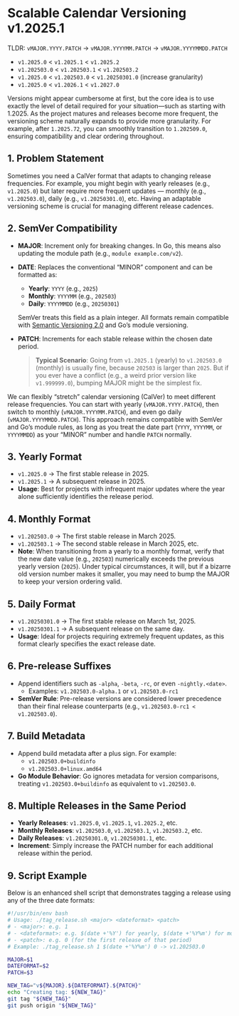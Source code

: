 # Scalable Calendar Versioning v1.2025.1

TLDR: `vMAJOR.YYYY.PATCH` → `vMAJOR.YYYYMM.PATCH` → `vMAJOR.YYYYMMDD.PATCH`

- `v1.2025.0` < `v1.2025.1` < `v1.2025.2`
- `v1.202503.0` < `v1.202503.1` < `v1.202503.2`
- `v1.2025.0` < `v1.202503.0`  < `v1.20250301.0` (increase granularity)
- `v1.2025.0` < `v1.2026.1` < `v1.2027.0`

Versions might appear cumbersome at first, but the core idea is to use exactly the level of detail required for your situation—such as starting with 1.2025. As the project matures and releases become more frequent, the versioning scheme naturally expands to provide more granularity. For example, after `1.2025.72`, you can smoothly transition to `1.202509.0`, ensuring compatibility and clear ordering throughout.

## 1. Problem Statement
Sometimes you need a CalVer format that adapts to changing release frequencies. For example, you might begin with yearly releases (e.g., `v1.2025.0`) but later require more frequent updates — monthly (e.g., `v1.202503.0`), daily (e.g., `v1.20250301.0`), etc. Having an adaptable versioning scheme is crucial for managing different release cadences.

## 2. SemVer Compatibility
- **MAJOR**: Increment only for breaking changes. In Go, this means also updating the module path (e.g., `module example.com/v2`).
- **DATE**: Replaces the conventional “MINOR” component and can be formatted as:
  - **Yearly**: `YYYY` (e.g., `2025`)
  - **Monthly**: `YYYYMM` (e.g., `202503`)
  - **Daily**: `YYYYMMDD` (e.g., `20250301`)
  
  SemVer treats this field as a plain integer. All formats remain compatible with [Semantic Versioning 2.0](https://semver.org/) and Go’s module versioning.
- **PATCH**: Increments for each stable release within the chosen date period.
  > **Typical Scenario**: Going from `v1.2025.1` (yearly) to `v1.202503.0` (monthly) is usually fine, because `202503` is larger than `2025`. But if you ever have a conflict (e.g., a weird prior version like `v1.999999.0`), bumping MAJOR might be the simplest fix.

We can flexibly “stretch” calendar versioning (CalVer) to meet different release frequencies. You can start with yearly (`vMAJOR.YYYY.PATCH`), then switch to monthly (`vMAJOR.YYYYMM.PATCH`), and even go daily (`vMAJOR.YYYYMMDD.PATCH`). This approach remains compatible with SemVer and Go’s module rules, as long as you treat the date part (`YYYY`, `YYYYMM`, or `YYYYMMDD`) as your “MINOR” number and handle `PATCH` normally.

## 3. Yearly Format
- `v1.2025.0` → The first stable release in 2025.
- `v1.2025.1` → A subsequent release in 2025.
- **Usage**: Best for projects with infrequent major updates where the year alone sufficiently identifies the release period.

## 4. Monthly Format
- `v1.202503.0` → The first stable release in March 2025.
- `v1.202503.1` → The second stable release in March 2025, etc.
- **Note**: When transitioning from a yearly to a monthly format, verify that the new date value (e.g., `202503`) numerically exceeds the previous yearly version (`2025`). Under typical circumstances, it will, but if a bizarre old version number makes it smaller, you may need to bump the MAJOR to keep your version ordering valid.

## 5. Daily Format
- `v1.20250301.0` → The first stable release on March 1st, 2025.
- `v1.20250301.1` → A subsequent release on the same day.
- **Usage**: Ideal for projects requiring extremely frequent updates, as this format clearly specifies the exact release date.

## 6. Pre-release Suffixes
- Append identifiers such as `-alpha`, `-beta`, `-rc`, or even `-nightly.<date>`.
  - Examples: `v1.202503.0-alpha.1` or `v1.202503.0-rc1`
- **SemVer Rule**: Pre-release versions are considered lower precedence than their final release counterparts (e.g., `v1.202503.0-rc1 < v1.202503.0`).

## 7. Build Metadata
- Append build metadata after a plus sign. For example:
  - `v1.202503.0+buildinfo`
  - `v1.202503.0+linux.amd64`
- **Go Module Behavior**: Go ignores metadata for version comparisons, treating `v1.202503.0+buildinfo` as equivalent to `v1.202503.0`.

## 8. Multiple Releases in the Same Period
- **Yearly Releases**: `v1.2025.0`, `v1.2025.1`, `v1.2025.2`, etc.
- **Monthly Releases**: `v1.202503.0`, `v1.202503.1`, `v1.202503.2`, etc.
- **Daily Releases**: `v1.20250301.0`, `v1.20250301.1`, etc.
- **Increment**: Simply increase the PATCH number for each additional release within the period.

## 9. Script Example
Below is an enhanced shell script that demonstrates tagging a release using any of the three date formats:

```bash
#!/usr/bin/env bash
# Usage: ./tag_release.sh <major> <dateformat> <patch>
# - <major>: e.g. 1
# - <dateformat>: e.g. $(date +'%Y') for yearly, $(date +'%Y%m') for monthly, or $(date +'%Y%m%d') for daily
# - <patch>: e.g. 0 (for the first release of that period)
# Example: ./tag_release.sh 1 $(date +'%Y%m') 0 -> v1.202503.0

MAJOR=$1
DATEFORMAT=$2
PATCH=$3

NEW_TAG="v${MAJOR}.${DATEFORMAT}.${PATCH}"
echo "Creating tag: ${NEW_TAG}"
git tag "${NEW_TAG}"
git push origin "${NEW_TAG}"
```
